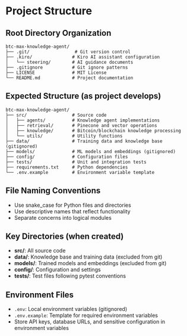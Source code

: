 # Project Structure

## Root Directory Organization
```
btc-max-knowledge-agent/
├── .git/                 # Git version control
├── .kiro/               # Kiro AI assistant configuration
│   └── steering/        # AI guidance documents
├── .gitignore           # Git ignore patterns
├── LICENSE              # MIT License
└── README.md            # Project documentation
```

## Expected Structure (as project develops)
```
btc-max-knowledge-agent/
├── src/                 # Source code
│   ├── agents/          # Knowledge agent implementations
│   ├── retrieval/       # Pinecone and vector operations
│   ├── knowledge/       # Bitcoin/blockchain knowledge processing
│   └── utils/           # Utility functions
├── data/                # Training data and knowledge base (gitignored)
├── models/              # ML models and embeddings (gitignored)
├── config/              # Configuration files
├── tests/               # Unit and integration tests
├── requirements.txt     # Python dependencies
└── .env.example         # Environment variable template
```

## File Naming Conventions
- Use snake_case for Python files and directories
- Use descriptive names that reflect functionality
- Separate concerns into logical modules

## Key Directories (when created)
- **src/**: All source code
- **data/**: Knowledge base and training data (excluded from git)
- **models/**: Trained models and embeddings (excluded from git)
- **config/**: Configuration and settings
- **tests/**: Test files following pytest conventions

## Environment Files
- `.env`: Local environment variables (gitignored)
- `.env.example`: Template for required environment variables
- Store API keys, database URLs, and sensitive configuration in environment variables